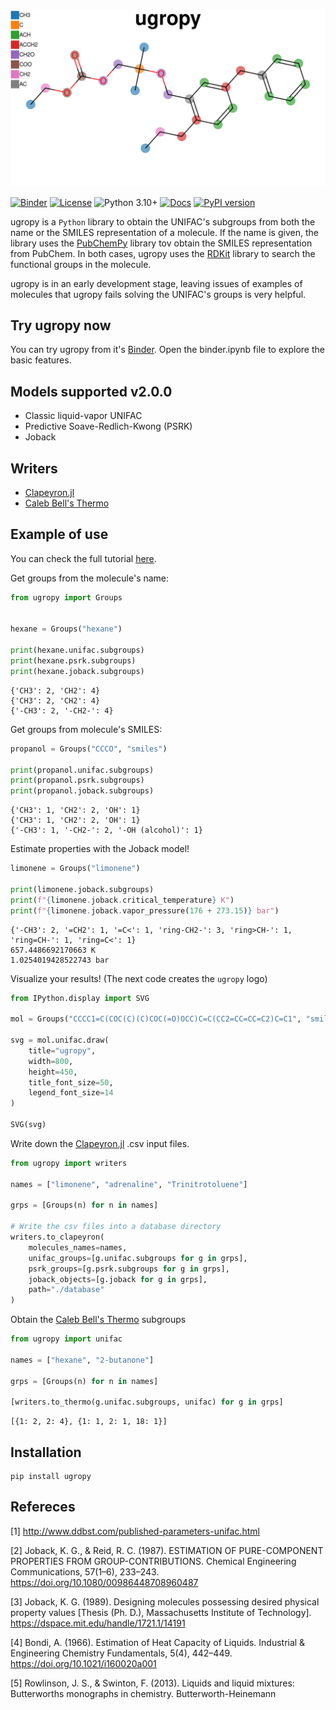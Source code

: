 ![logo](logo.svg)

[![Binder](https://mybinder.org/badge_logo.svg)](https://mybinder.org/v2/gh/ipqa-research/ugropy/main)
[![License](https://img.shields.io/badge/License-MIT-blue.svg)](https://tldrlegal.com/license/mit-license)
![Python 3.10+](https://img.shields.io/badge/Python-3.10%2B-blue)
[![Docs](https://img.shields.io/badge/docs%20-%20green?style=flat&label=Sphinx&link=https%3A%2F%2Fipqa-research.github.io%2Fugropy%2Findex.html)](https://salvadorbrandolin.github.io/ugropy/)
[![PyPI version](https://badge.fury.io/py/ugropy.svg)](https://badge.fury.io/py/ugropy)

ugropy is a `Python` library to obtain the UNIFAC's subgroups from both the
name or the SMILES representation of a molecule. If the name is given, the
library uses the [PubChemPy](https://github.com/mcs07/PubChemPy) library tov
obtain the SMILES representation from PubChem. In both cases, ugropy uses the
[RDKit](https://github.com/rdkit/rdkit) library to search the functional groups
in the molecule.

ugropy is in an early development stage, leaving issues of examples of
molecules that ugropy fails solving the UNIFAC's groups is very helpful.

## Try ugropy now
You can try ugropy from it's
[Binder](https://mybinder.org/v2/gh/ipqa-research/ugropy/main). Open the
binder.ipynb file to explore the basic features.

## Models supported v2.0.0
- Classic liquid-vapor UNIFAC
- Predictive Soave-Redlich-Kwong (PSRK)
- Joback

## Writers

- [Clapeyron.jl](github.com/ClapeyronThermo/Clapeyron.jl)
- [Caleb Bell's Thermo](https://github.com/CalebBell/thermo)


## Example of use
You can check the full tutorial 
[here](https://ipqa-research.github.io/ugropy/tutorial/tutorial.html).

Get groups from the molecule's name:

```python
from ugropy import Groups


hexane = Groups("hexane")

print(hexane.unifac.subgroups)
print(hexane.psrk.subgroups)
print(hexane.joback.subgroups)
```

    {'CH3': 2, 'CH2': 4}
    {'CH3': 2, 'CH2': 4}
    {'-CH3': 2, '-CH2-': 4}

Get groups from molecule's SMILES:

```python
propanol = Groups("CCCO", "smiles")

print(propanol.unifac.subgroups)
print(propanol.psrk.subgroups)
print(propanol.joback.subgroups)
```

    {'CH3': 1, 'CH2': 2, 'OH': 1}
    {'CH3': 1, 'CH2': 2, 'OH': 1}
    {'-CH3': 1, '-CH2-': 2, '-OH (alcohol)': 1}

Estimate properties with the Joback model!

```python
limonene = Groups("limonene")

print(limonene.joback.subgroups)
print(f"{limonene.joback.critical_temperature} K")
print(f"{limonene.joback.vapor_pressure(176 + 273.15)} bar")
```

    {'-CH3': 2, '=CH2': 1, '=C<': 1, 'ring-CH2-': 3, 'ring>CH-': 1, 'ring=CH-': 1, 'ring=C<': 1}
    657.4486692170663 K
    1.0254019428522743 bar

Visualize your results! (The next code creates the `ugropy` logo)

```Python
from IPython.display import SVG

mol = Groups("CCCC1=C(COC(C)(C)COC(=O)OCC)C=C(CC2=CC=CC=C2)C=C1", "smiles")

svg = mol.unifac.draw(
    title="ugropy",
    width=800,
    height=450,
    title_font_size=50,
    legend_font_size=14
)

SVG(svg)
```


Write down the [Clapeyron.jl](https://github.com/ClapeyronThermo/Clapeyron.jl)
.csv input files.

```python
from ugropy import writers

names = ["limonene", "adrenaline", "Trinitrotoluene"]

grps = [Groups(n) for n in names]

# Write the csv files into a database directory
writers.to_clapeyron(
    molecules_names=names,
    unifac_groups=[g.unifac.subgroups for g in grps],
    psrk_groups=[g.psrk.subgroups for g in grps],
    joback_objects=[g.joback for g in grps],
    path="./database"
)
```
Obtain the [Caleb Bell's Thermo](https://github.com/CalebBell/thermo) subgroups

```python
from ugropy import unifac

names = ["hexane", "2-butanone"]

grps = [Groups(n) for n in names]

[writers.to_thermo(g.unifac.subgroups, unifac) for g in grps]
```

```
[{1: 2, 2: 4}, {1: 1, 2: 1, 18: 1}]
```


## Installation
```
pip install ugropy
```

## Refereces

[1] http://www.ddbst.com/published-parameters-unifac.html

[2] Joback, K. G., & Reid, R. C. (1987). ESTIMATION OF PURE-COMPONENT
PROPERTIES FROM GROUP-CONTRIBUTIONS. Chemical Engineering Communications,
57(1–6), 233–243. https://doi.org/10.1080/00986448708960487

[3] Joback, K. G. (1989). Designing molecules possessing desired physical
property values [Thesis (Ph. D.), Massachusetts Institute of Technology].
https://dspace.mit.edu/handle/1721.1/14191

[4] Bondi, A. (1966). Estimation of Heat Capacity of Liquids.
Industrial & Engineering Chemistry Fundamentals, 5(4), 442–449.
https://doi.org/10.1021/i160020a001

[5] Rowlinson, J. S., & Swinton, F. (2013). Liquids and liquid
mixtures: Butterworths monographs in chemistry. Butterworth-Heinemann
